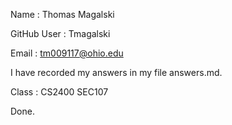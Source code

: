 Name			: Thomas Magalski

GitHub User		: Tmagalski

Email			: tm009117@ohio.edu

I have recorded my answers in my file answers.md.

Class     : CS2400 SEC107

Done.
